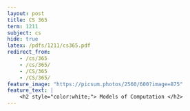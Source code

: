 ```yaml
---
layout: post
title: CS 365
term: 1211
subject: cs
hide: true
latex: /pdfs/1211/cs365.pdf
redirect_from:
    - /cs/365
    - /cs/365/
    - /CS/365
    - /CS/365/
feature_image: "https://picsum.photos/2560/600?image=875"
feature_text: |
    <h2 style="color:white;"> Models of Computation </h2>
---
```

